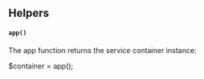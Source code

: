 ## Helpers

#### `app()`

The app function returns the service container instance:

$container = app();